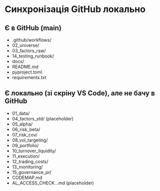 ﻿# Синхронізація GitHub  локально

## Є в GitHub (main)
- .github/workflows/
- 02_universe/
- 03_factors_raw/
- 14_testing_runbook/
- docs/
- README.md
- pyproject.toml
- requirements.txt

## Є локально (зі скріну VS Code), але не бачу в GitHub
- 01_data/
- 04_factors_std/   (placeholder)
- 05_alpha/
- 06_risk_beta/
- 07_risk_cov/
- 08_vol_targeting/
- 09_portfolio/
- 10_turnover_liquidity/
- 11_execution/
- 12_trading_costs/
- 13_monitoring/
- 15_governance_pr/
- CODEMAP.md
- AL_ACCESS_CHECK...md  (placeholder)
